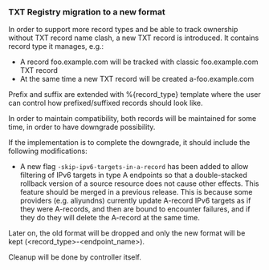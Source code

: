 ### TXT Registry migration to a new format ###

In order to support more record types and be able to track ownership without TXT record name clash, a new TXT record is introduced.
It contains record type it manages, e.g.:
* A record foo.example.com will be tracked with classic foo.example.com TXT record
* At the same time a new TXT record will be created a-foo.example.com

Prefix and suffix are extended with %{record_type} template where the user can control how prefixed/suffixed records should look like.

In order to maintain compatibility, both records will be maintained for some time, in order to have downgrade possibility.

If the implementation is to complete the downgrade, it should include the following modifications:
  * A new flag `-skip-ipv6-targets-in-a-record` has been added to allow filtering of IPv6 targets in type A endpoints so that a double-stacked rollback version of a source resource does not cause other effects. This feature should be merged in a previous release. This is because some providers (e.g. aliyundns) currently update A-record IPv6 targets as if they were A-records, and then are bound to encounter failures, and if they do they will delete the A-record at the same time.

Later on, the old format will be dropped and only the new format will be kept (<record_type>-<endpoint_name>).

Cleanup will be done by controller itself.
